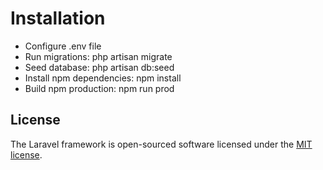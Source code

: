# Installation
* Configure .env file
* Run migrations: php artisan migrate
* Seed database: php artisan db:seed
* Install npm dependencies: npm install
* Build npm production: npm run prod

## License

The Laravel framework is open-sourced software licensed under the [MIT license](https://opensource.org/licenses/MIT).
